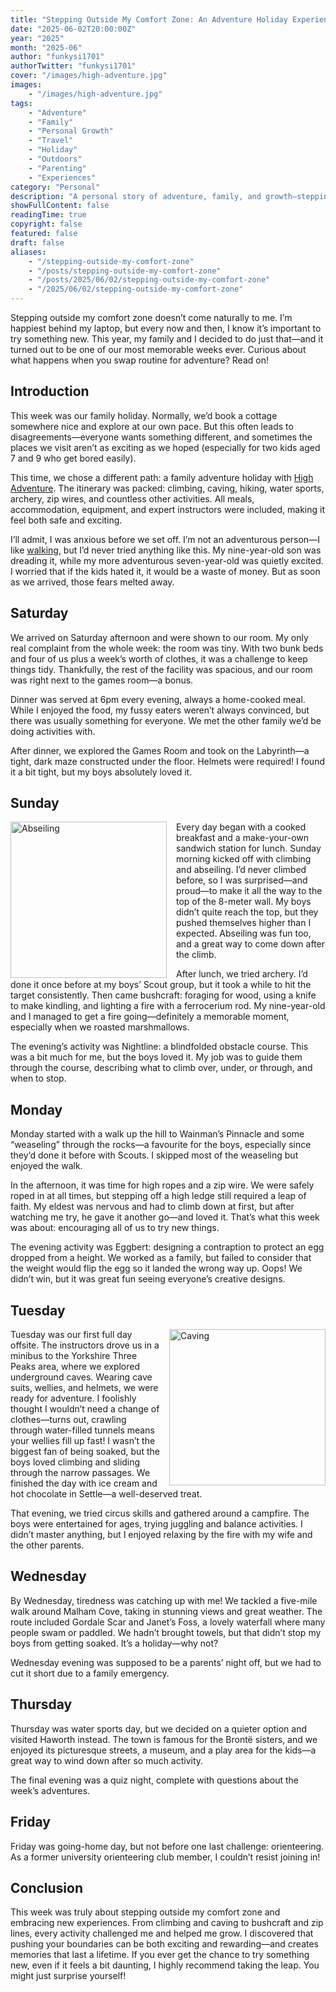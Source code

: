 ```yaml
---
title: "Stepping Outside My Comfort Zone: An Adventure Holiday Experience"
date: "2025-06-02T20:00:00Z"
year: "2025"
month: "2025-06"
author: "funkysi1701"
authorTwitter: "funkysi1701"
cover: "/images/high-adventure.jpg"
images:
    - "/images/high-adventure.jpg"
tags:
    - "Adventure"
    - "Family"
    - "Personal Growth"
    - "Travel"
    - "Holiday"
    - "Outdoors"
    - "Parenting"
    - "Experiences"
category: "Personal"
description: "A personal story of adventure, family, and growth—stepping outside my comfort zone on an action-packed holiday full of new experiences."
showFullContent: false
readingTime: true
copyright: false
featured: false
draft: false
aliases:
    - "/stepping-outside-my-comfort-zone"
    - "/posts/stepping-outside-my-comfort-zone"
    - "/posts/2025/06/02/stepping-outside-my-comfort-zone"
    - "/2025/06/02/stepping-outside-my-comfort-zone"
---
```

Stepping outside my comfort zone doesn’t come naturally to me. I’m happiest behind my laptop, but every now and then, I know it’s important to try something new. This year, my family and I decided to do just that—and it turned out to be one of our most memorable weeks ever. Curious about what happens when you swap routine for adventure? Read on!

## Introduction

This week was our family holiday. Normally, we’d book a cottage somewhere nice and explore at our own pace. But this often leads to disagreements—everyone wants something different, and sometimes the places we visit aren’t as exciting as we hoped (especially for two kids aged 7 and 9 who get bored easily).

This time, we chose a different path: a family adventure holiday with [High Adventure](https://www.highadventureholidays.co.uk/). The itinerary was packed: climbing, caving, hiking, water sports, archery, zip wires, and countless other activities. All meals, accommodation, equipment, and expert instructors were included, making it feel both safe and exciting.

I’ll admit, I was anxious before we set off. I’m not an adventurous person—I like [walking](/charity-hike), but I’d never tried anything like this. My nine-year-old son was dreading it, while my more adventurous seven-year-old was quietly excited. I worried that if the kids hated it, it would be a waste of money. But as soon as we arrived, those fears melted away.

## Saturday

We arrived on Saturday afternoon and were shown to our room. My only real complaint from the whole week: the room was tiny. With two bunk beds and four of us plus a week’s worth of clothes, it was a challenge to keep things tidy. Thankfully, the rest of the facility was spacious, and our room was right next to the games room—a bonus.

Dinner was served at 6pm every evening, always a home-cooked meal. While I enjoyed the food, my fussy eaters weren’t always convinced, but there was usually something for everyone. We met the other family we’d be doing activities with.

After dinner, we explored the Games Room and took on the Labyrinth—a tight, dark maze constructed under the floor. Helmets were required! I found it a bit tight, but my boys absolutely loved it.

## Sunday

<img src="/images/abseiling.jpg" alt="Abseiling" width="250px" style="float: left; padding-right: 15px;" />

Every day began with a cooked breakfast and a make-your-own sandwich station for lunch. Sunday morning kicked off with climbing and abseiling. I’d never climbed before, so I was surprised—and proud—to make it all the way to the top of the 8-meter wall. My boys didn’t quite reach the top, but they pushed themselves higher than I expected. Abseiling was fun too, and a great way to come down after the climb.

After lunch, we tried archery. I’d done it once before at my boys’ Scout group, but it took a while to hit the target consistently. Then came bushcraft: foraging for wood, using a knife to make kindling, and lighting a fire with a ferrocerium rod. My nine-year-old and I managed to get a fire going—definitely a memorable moment, especially when we roasted marshmallows.

The evening’s activity was Nightline: a blindfolded obstacle course. This was a bit much for me, but the boys loved it. My job was to guide them through the course, describing what to climb over, under, or through, and when to stop.

## Monday

Monday started with a walk up the hill to Wainman’s Pinnacle and some “weaseling” through the rocks—a favourite for the boys, especially since they’d done it before with Scouts. I skipped most of the weaseling but enjoyed the walk.

In the afternoon, it was time for high ropes and a zip wire. We were safely roped in at all times, but stepping off a high ledge still required a leap of faith. My eldest was nervous and had to climb down at first, but after watching me try, he gave it another go—and loved it. That’s what this week was about: encouraging all of us to try new things.

The evening activity was Eggbert: designing a contraption to protect an egg dropped from a height. We worked as a family, but failed to consider that the weight would flip the egg so it landed the wrong way up. Oops! We didn’t win, but it was great fun seeing everyone’s creative designs.

## Tuesday

<img src="/images/caves.jpg" alt="Caving" width="250px" style="float: right; padding-left: 15px;" />

Tuesday was our first full day offsite. The instructors drove us in a minibus to the Yorkshire Three Peaks area, where we explored underground caves. Wearing cave suits, wellies, and helmets, we were ready for adventure. I foolishly thought I wouldn’t need a change of clothes—turns out, crawling through water-filled tunnels means your wellies fill up fast! I wasn’t the biggest fan of being soaked, but the boys loved climbing and sliding through the narrow passages. We finished the day with ice cream and hot chocolate in Settle—a well-deserved treat.

That evening, we tried circus skills and gathered around a campfire. The boys were entertained for ages, trying juggling and balance activities. I didn’t master anything, but I enjoyed relaxing by the fire with my wife and the other parents.

## Wednesday

By Wednesday, tiredness was catching up with me! We tackled a five-mile walk around Malham Cove, taking in stunning views and great weather. The route included Gordale Scar and Janet’s Foss, a lovely waterfall where many people swam or paddled. We hadn’t brought towels, but that didn’t stop my boys from getting soaked. It’s a holiday—why not?

Wednesday evening was supposed to be a parents’ night off, but we had to cut it short due to a family emergency.

## Thursday

Thursday was water sports day, but we decided on a quieter option and visited Haworth instead. The town is famous for the Brontë sisters, and we enjoyed its picturesque streets, a museum, and a play area for the kids—a great way to wind down after so much activity.

The final evening was a quiz night, complete with questions about the week’s adventures.

## Friday

Friday was going-home day, but not before one last challenge: orienteering. As a former university orienteering club member, I couldn’t resist joining in!

## Conclusion

This week was truly about stepping outside my comfort zone and embracing new experiences. From climbing and caving to bushcraft and zip lines, every activity challenged me and helped me grow. I discovered that pushing your boundaries can be both exciting and rewarding—and creates memories that last a lifetime. If you ever get the chance to try something new, even if it feels a bit daunting, I highly recommend taking the leap. You might just surprise yourself!
